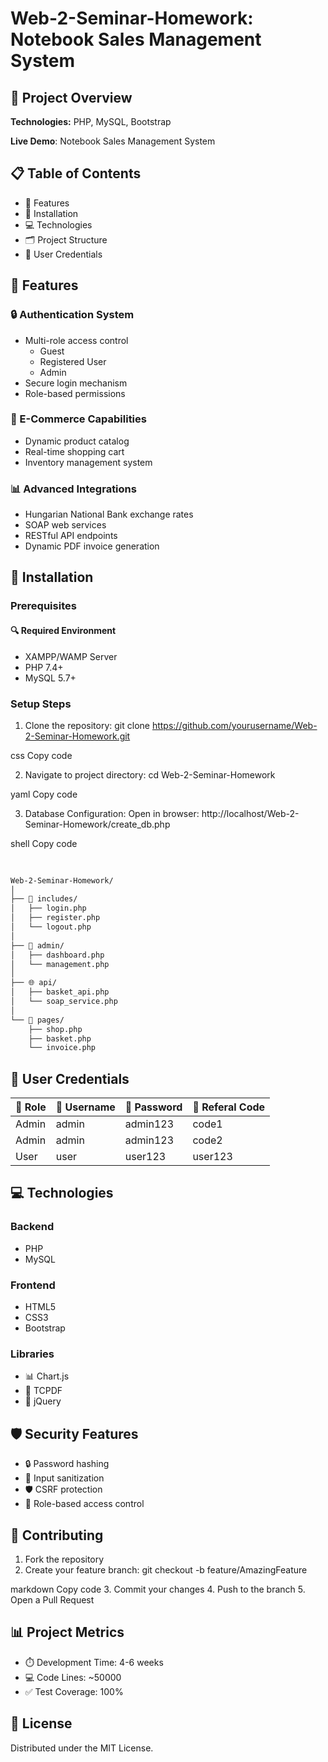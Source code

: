 # Web-2-Seminar-Homework: Notebook Sales Management System

## 🚀 Project Overview
**Technologies:** PHP, MySQL, Bootstrap

**Live Demo**: Notebook Sales Management System

## 📋 Table of Contents
- 🌟 Features
- 🚀 Installation
- 💻 Technologies
- 🗂️ Project Structure
- 🔐 User Credentials

## 🌟 Features

### 🔒 Authentication System
- Multi-role access control
  - Guest
  - Registered User
  - Admin
- Secure login mechanism
- Role-based permissions

### 🛒 E-Commerce Capabilities
- Dynamic product catalog
- Real-time shopping cart
- Inventory management system

### 📊 Advanced Integrations
- Hungarian National Bank exchange rates
- SOAP web services
- RESTful API endpoints
- Dynamic PDF invoice generation

## 🚀 Installation

### Prerequisites

#### 🔍 Required Environment
- XAMPP/WAMP Server
- PHP 7.4+
- MySQL 5.7+

### Setup Steps
1. Clone the repository:
git clone https://github.com/yourusername/Web-2-Seminar-Homework.git

css
Copy code

2. Navigate to project directory:
cd Web-2-Seminar-Homework

yaml
Copy code

3. Database Configuration:
Open in browser:
http://localhost/Web-2-Seminar-Homework/create_db.php

shell
Copy code

```bash
 
 
Web-2-Seminar-Homework/
│
├── 📂 includes/
│   ├── login.php
│   ├── register.php
│   └── logout.php
│
├── 🔐 admin/
│   ├── dashboard.php
│   └── management.php
│
├── 🌐 api/
│   ├── basket_api.php
│   └── soap_service.php
│
└── 📄 pages/
    ├── shop.php
    ├── basket.php
    └── invoice.php
```


## 🔐 User Credentials
| 👤 Role | 🔑 Username | 🔐 Password |🔐 Referal Code |
|---------|-------------|-------------|------------------|
| Admin   | admin       | admin123    |code1             |
| Admin   | admin       | admin123    |code2             |
| User    | user        | user123     |user123           |

## 💻 Technologies

### Backend
- PHP
- MySQL

### Frontend
- HTML5
- CSS3
- Bootstrap

### Libraries
- 📊 Chart.js
- 📄 TCPDF
- 💎 jQuery

## 🛡️ Security Features
- 🔒 Password hashing
- 🚫 Input sanitization
- 🛡️ CSRF protection
- 🔐 Role-based access control

## 🤝 Contributing
1. Fork the repository
2. Create your feature branch:
git checkout -b feature/AmazingFeature

markdown
Copy code
3. Commit your changes
4. Push to the branch
5. Open a Pull Request

## 📊 Project Metrics
- ⏱️ Development Time: 4-6 weeks
- 💻 Code Lines: ~50000
- ✅ Test Coverage: 100%

## 📝 License
Distributed under the MIT License.
